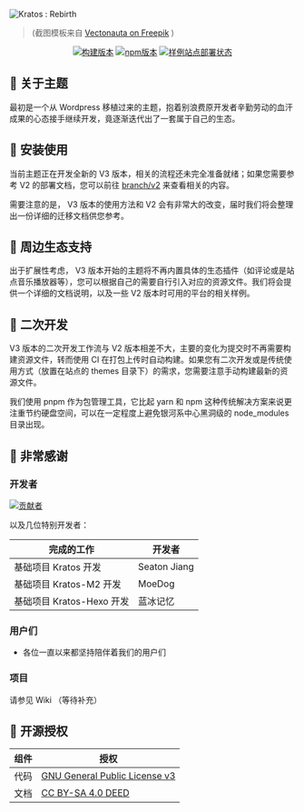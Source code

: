 ![Kratos : Rebirth](https://candymade.net/assets/screenshots/kratos-rebirth/all-platforms.png)

> (截图模板来自 [Vectonauta on Freepik](https://www.freepik.com/free-psd/isolated-tablet-laptop-smartphone-composition_40505824.htm) )

<div align="center">

[![构建版本](https://img.shields.io/github/v/release/Candinya/Kratos-Rebirth?style=for-the-badge)](https://github.com/Candinya/Kratos-Rebirth/releases/latest)
[![npm版本](https://img.shields.io/npm/v/hexo-theme-kratos-rebirth?color=red&logo=npm&style=for-the-badge)](https://www.npmjs.com/package/hexo-theme-kratos-rebirth)
[![样例站点部署状态](https://img.shields.io/github/actions/workflow/status/Candinya/Kratos-Rebirth/build-demo.yml?style=for-the-badge&logo=github&label=Build%20Demo%20Site)](https://demo.krt.moe/)

</div>

## 🍭 关于主题

最初是一个从 Wordpress 移植过来的主题，抱着别浪费原开发者辛勤劳动的血汗成果的心态接手继续开发，竟逐渐迭代出了一套属于自己的生态。

<!-- TODO：在 Wiki 里继续扩展 -->

## 💞 安装使用

当前主题正在开发全新的 V3 版本，相关的流程还未完全准备就绪；如果您需要参考 V2 的部署文档，您可以前往 [branch/v2] 来查看相关的内容。

需要注意的是， V3 版本的使用方法和 V2 会有非常大的改变，届时我们将会整理出一份详细的迁移文档供您参考。

[branch/v2]: https://github.com/Candinya/Kratos-Rebirth/tree/v2

<!-- TODO：基于 https://github.com/kratos-rebirth/quickstart 模板初始化，把详细流程和配置说明放到 Wiki 里 -->

## 💬 周边生态支持

出于扩展性考虑， V3 版本开始的主题将不再内置具体的生态插件（如评论或是站点音乐播放器等），您可以根据自己的需要自行引入对应的资源文件。我们将会提供一个详细的文档说明，以及一些 V2 版本时可用的平台的相关样例。

<!-- TODO：模板写到 Wiki 里，具体的评论实现和配置写到 ecosystem 里 -->

## 🍩 二次开发

V3 版本的二次开发工作流与 V2 版本相差不大，主要的变化为提交时不再需要构建资源文件，转而使用 CI 在打包上传时自动构建。如果您有二次开发或是传统使用方式（放置在站点的 themes 目录下）的需求，您需要注意手动构建最新的资源文件。

我们使用 pnpm 作为包管理工具，它比起 yarn 和 npm 这种传统解决方案来说更注重节约硬盘空间，可以在一定程度上避免银河系中心黑洞级的 node_modules 目录出现。

<!-- TODO：写到 Wiki 里 -->

## 💮 非常感谢

### 开发者

[![贡献者](https://kratos-rebirth.github.io/contributors-graph/contributors.svg)](https://github.com/Candinya/Kratos-Rebirth/graphs/contributors)

以及几位特别开发者：

| 完成的工作                | 开发者       |
| ------------------------- | ------------ |
| 基础项目 Kratos 开发      | Seaton Jiang |
| 基础项目 Kratos-M2 开发   | MoeDog       |
| 基础项目 Kratos-Hexo 开发 | 蓝冰记忆     |

### 用户们

- 各位一直以来都坚持陪伴着我们的用户们 <!-- TODO：链接到 awesome 页面 -->

### 项目

请参见 Wiki （等待补充）

<!-- （从编辑历史里找这块对应的内容） -->

## 🎵 开源授权

| 组件 | 授权                            |
| ---- | ------------------------------- |
| 代码 | [GNU General Public License v3] |
| 文档 | [CC BY-SA 4.0 DEED]             |

[GNU General Public License v3]: https://www.gnu.org/licenses/gpl-3.0.zh-cn.html
[CC BY-SA 4.0 DEED]: https://creativecommons.org/licenses/by-sa/4.0/deed.zh-hans
